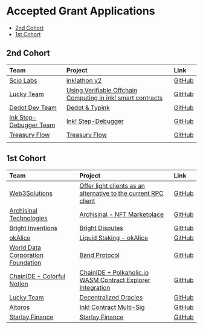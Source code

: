 # Accepted Grant Applications

- [2nd Cohort](#2nd-cohort)
- [1st Cohort](#1st-cohort)


## 2nd Cohort

| Team                                          | Project                                                 | Link                                |
| :---------------------------------------------| :-------------------------------------------------------| :-----------------------------------|
| [Scio Labs](https://scio.xyz/)                | [ink!athon v2](https://github.com/use-inkubator/Ecosystem-Grants/blob/master/applications/inkathon.md) | [GitHub](https://github.com/scio-labs/inkathon) |
| [Lucky Team](https://github.com/LuckyDapp) | [Using Verifiable Offchain Computing in ink! smart contracts](https://github.com/use-inkubator/Ecosystem-Grants/blob/master/applications/verifiable_offchain_computing.md) | [GitHub](https://github.com/LuckyDapp) |
| [Dedot Dev Team](https://github.com/dedotdev) | [Dedot & Typink](https://github.com/use-inkubator/Ecosystem-Grants/blob/master/applications/dedot_typink.md) | [GitHub](https://github.com/dedotdev) |
| [Ink Step-Debugger Team](https://github.com/last-dot/Ink-Step-Debugger) | [Ink! Step-Debugger](https://github.com/use-inkubator/Ecosystem-Grants/blob/master/applications/ink-step-debugger.md) | [GitHub](https://github.com/last-dot/Ink-Step-Debugger) |
| [Treasury Flow](https://github.com/niklasp/treasuryflow) | [Treasury Flow](https://github.com/use-inkubator/Ecosystem-Grants/blob/master/applications/treasury-flow.md) | [GitHub](https://github.com/niklasp/treasuryflow) |
| []()                                          | []()                                                    | []()                                |


## 1st Cohort

| Team                                          | Project                                                 | Link                                |
| :---------------------------------------------| :-------------------------------------------------------| :-----------------------------------|
| [Web3Solutions](https://github.com/nicolad)          | [Offer light clients as an alternative to the current RPC client](useink_light_clients.md)      | [GitHub](https://github.com/use-ink/useink/issues/40)            |
| [Archisinal Technologies](https://archisinal.io)     | [Archisinal - NFT Marketplace](Archisinal.md)                                                   | [GitHub](https://github.com/Archisinal)                          |
| [Bright Inventions](https://brightinventions.pl/)    | [Bright Disputes](Bright_Disputes.md)                                                    | [GitHub](https://github.com/bright)                          |
| [okAlice](http://www.okalice.dev/)          | [Liquid Staking - okAlice](OkAlice-Liquid-Staking.md)                                                    | [GitHub](https://github.com/ok-Alice)                          |
| [World Data Corporation Foundation](https://www.bandprotocol.com/)   | [Band Protocol](band-grants.md)                                           | [GitHub](https://github.com/bandprotocol/)                          |
| [ChainIDE + Colorful Notion](https://polkaholic.io/) | [ChainIDE + Polkaholic.io WASM Contract Explorer Integration](chainide-polkaholic-integrated-wasm-contract-explorer-integration.md)   | [GitHub](https://github.com/colorfulnotion)   |
| [Lucky Team](https://github.com/GuiGou12358)                                          | [Decentralized Oracles](decentralized_oracles.md)                   | [GitHub](https://github.com/GuiGou12358)                          |
| [Altoros](https://protofire.io)                                          | [Ink! Contract Multi-Sig](ink_contract_multi-sig.md)                      | [GitHub](https://github.com/protofire/)                          |
| [Starlay Finance](https://starlay.finance/)                       | [Starlay Finance](starlay_finance.md)                                                    | [GitHub](https://github.com/starlay-finance/)                          |
